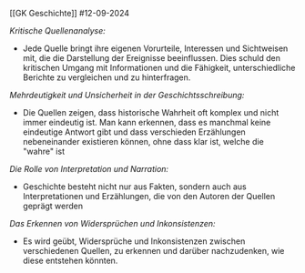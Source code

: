 [[GK Geschichte]]
#12-09-2024

_Kritische Quellenanalyse:_
- Jede Quelle bringt ihre eigenen Vorurteile, Interessen und Sichtweisen mit, die die Darstellung der Ereignisse beeinflussen. Dies schuld den kritischen Umgang mit Informationen und die Fähigkeit, unterschiedliche Berichte zu vergleichen und zu hinterfragen.

_Mehrdeutigkeit und Unsicherheit in der Geschichtsschreibung:_
- Die Quellen zeigen, dass historische Wahrheit oft komplex und nicht immer eindeutig ist. Man kann erkennen, dass es manchmal keine eindeutige Antwort gibt und dass verschieden Erzählungen nebeneinander existieren können, ohne dass klar ist, welche die "wahre" ist

_Die Rolle von Interpretation und Narration:_
- Geschichte besteht nicht nur aus Fakten, sondern auch aus Interpretationen und Erzählungen, die von den Autoren der Quellen geprägt werden

_Das Erkennen von Widersprüchen und Inkonsistenzen:_
- Es wird geübt, Widersprüche und Inkonsistenzen zwischen verschiedenen Quellen, zu erkennen und darüber nachzudenken, wie diese entstehen könnten.